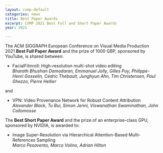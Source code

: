 ```yaml
---
layout: cvmp-default
categories: news
title: Best Paper Awards
excerpt: CVMP 2021 Best Full and Short Paper Awards
year: 2021

---
```


The ACM SIGGRAPH European Conference on Visual Media Production 2021 **Best Full Paper Award** and the prize of 1000 GBP, sponsored by YouTube, is shared between:

- FacialFilmroll: High-resolution multi-shot video editing<br>
*Bharath Bhushan Damodaran, Emmanuel Jolly, Gilles Puy, Philippe-Henri Gosselin, Cédric Thébault, Junghyun Ahn, Tim Christensen, Paul Ghezzo, Pierre Hellier*

and

- VPN: Video Provenance Network for Robust Content Attribution<br>
*Alexander Black, Tu Bui, Simon Jenni, Viswanathan Swaminathan, John Collomosse*

The **Best Short Paper Award** and the prize of an enterprise-class GPU, sponsored by NVIDIA, is awarded to:

- Image Super-Resolution via Hierarchical Attention-Based Multi-References Sampling<br>
*Marco Pesavento, Marco Volino, Adrian Hilton*